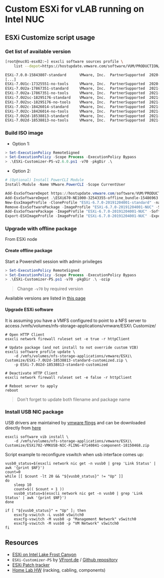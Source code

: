 # Custom ESXi for vLAB running on Intel NUC

## ESXi Customize script usage

### Get list of available version

```bash
[root@nuc01-esx02:~] esxcli software sources profile \
    list --depot=https://hostupdate.vmware.com/software/VUM/PRODUCTION/main/vmw-depot-index.xml | grep ESXi-7

ESXi-7.0.0-15843807-standard      VMware, Inc.  PartnerSupported  2020-03-16T10:48:54  2020-03-16T10:48:54
[...]
ESXi-7.0U1c-17325551-no-tools     VMware, Inc.  PartnerSupported  2020-12-15T12:44:20  2020-12-15T12:44:20
ESXi-7.0U2a-17867351-standard     VMware, Inc.  PartnerSupported  2021-04-29T00:00:00  2021-04-29T00:00:00
ESXi-7.0U2a-17867351-no-tools     VMware, Inc.  PartnerSupported  2021-04-29T00:00:00  2021-04-09T05:56:10
ESXi-7.0U2sc-18295176-standard    VMware, Inc.  PartnerSupported  2021-08-24T00:00:00  2021-08-24T00:00:00
ESXi-7.0U2sc-18295176-no-tools    VMware, Inc.  PartnerSupported  2021-08-24T00:00:00  2021-07-09T12:35:05
ESXi-7.0U2c-18426014-standard     VMware, Inc.  PartnerSupported  2021-08-24T00:00:00  2021-08-24T00:00:00
ESXi-7.0U2c-18426014-no-tools     VMware, Inc.  PartnerSupported  2021-08-24T00:00:00  2021-08-04T11:40:25
ESXi-7.0U2d-18538813-standard     VMware, Inc.  PartnerSupported  2021-09-14T00:00:00  2021-09-14T00:00:00
ESXi-7.0U2d-18538813-no-tools     VMware, Inc.  PartnerSupported  2021-09-14T00:00:00  2021-08-27T10:33:50
```

### Build ISO image

- Option 1:

```powershell
> Set-ExecutionPolicy RemoteSigned
> Set-ExecutionPolicy -Scope Process -ExecutionPolicy Bypass
> .\ESXi-Customizer-PS-v2.6.0.ps1 -v70 -pkgDir .\
```


- Option 2:

```powershell
# (Optional) Install PowerCLI Module
Install-Module -Name VMware.PowerCLI -Scope CurrentUser

Add-EsxSoftwareDepot https://hostupdate.vmware.com/software/VUM/PRODUCTION/main/vmw-depot-index.xml
Add-EsxSoftwareDepot .\ESXi670-NE1000-32543355-offline_bundle-15486963.zip
New-EsxImageProfile -CloneProfile "ESXi-6.7.0-20191204001-standard" -name "ESXi-6.7.0-20191204001-NUC" -Vendor "virten.net"
Remove-EsxSoftwarePackage -ImageProfile "ESXi-6.7.0-20191204001-NUC" -SoftwarePackage "ne1000"
Add-EsxSoftwarePackage -ImageProfile "ESXi-6.7.0-20191204001-NUC" -SoftwarePackage "ne1000 0.8.4-3vmw.670.3.99.32543355"
Export-ESXImageProfile -ImageProfile "ESXi-6.7.0-20191204001-NUC" -ExportToISO -filepath ESXi-6.7.0-20191204001-NUC.iso
```

### Upgrade with offline package

From ESXi node

#### Create offline package

Start a Powershell session with admin privileges

```powershell
> Set-ExecutionPolicy RemoteSigned
> Set-ExecutionPolicy -Scope Process -ExecutionPolicy Bypass
> .\ESXi-Customizer-PS.ps1 -v70 -pkgDir .\ -ozip
```

> Change `-v70` by required version

Available versions are listed in [this page](https://hostupdate.vmware.com/software/VUM/PRODUCTION/main/vmw-depot-index.xml)


#### Upgrade ESXi software

It is assuming you have a VMFS configured to point to a NFS server to access /vmfs/volumes/nfs-storage-applications/vmware/ESXi\ Customize/

```shell
# Open HTTP Client
esxcli network firewall ruleset set -e true -r httpClient

# Update package (and not install to not override custom VIB)
esxcli software profile update \
    -d /vmfs/volumes/nfs-storage-applications/vmware/ESXi\ Customize/ESXi-7.0U2d-18538813-standard-customized.zip \
    -p ESXi-7.0U2d-18538813-standard-customized

# Deactivate HTTP Client
esxcli network firewall ruleset set -e false -r httpClient

# Reboot server to apply
reboot
```

> Don't forget to update both filename and package name

### Install USB NIC package

USB drivers are maintained by [vmware flings](https://flings.vmware.com/) and can be downloaded directly from [here](https://flings.vmware.com/usb-network-native-driver-for-esxi)

```shell
esxcli software vib install \
    -d /vmfs/volumes/nfs-storage-applications/vmware/ESXi\ Customize/ESXi702-VMKUSB-NIC-FLING-47140841-component-18150468.zip
```

Script example to reconfigure vswitch when usb interface comes up:

```shell
vusb0_status=$(esxcli network nic get -n vusb0 | grep 'Link Status' | awk '{print $NF}')
count=0
while [[ $count -lt 20 && "${vusb0_status}" != "Up" ]]
do
    sleep 10
    count=$(( $count + 1 ))
    vusb0_status=$(esxcli network nic get -n vusb0 | grep 'Link Status' | awk '{print $NF}')
done

if [ "${vusb0_status}" = "Up" ]; then
    esxcfg-vswitch -L vusb0 vSwitch0
    esxcfg-vswitch -M vusb0 -p "Management Network" vSwitch0
    esxcfg-vswitch -M vusb0 -p "VM Network" vSwitch0
fi
```

## Resources

- [ESXi on Intel Lake Frost Canyon](https://www.virten.net/2020/03/esxi-on-10th-gen-intel-nuc-comet-lake-frost-canyon/)
- `ESXi-Customizer-PS` by [VFront.de](https://www.v-front.de/p/esxi-customizer-ps.html) / [Github repository](https://github.com/VFrontDe/ESXi-Customizer-PS)
- [ESXi Patch tracker](https://esxi-patches.v-front.de/)
- [Home Lab HW](https://blog.labvl.net/homelab/homelab-p1/) (racking, cabling, components)
